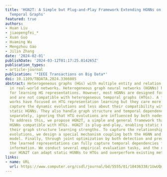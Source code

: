 ```yaml
---
title: 'HGN2T: A Simple but Plug-and-Play Framework Extending HGNNs on Heterogeneous
  Temporal Graphs'
featured: true
authors:
- Huan Liu
- jiaopengfei_*
- Xuan Guo
- Huaming Wu
- Mengzhou Gao
- Jilin Zhang
date: '2024-02-01'
publishDate: '2024-03-12T01:17:25.014265Z'
publication_types:
- article-journal
publication: '*IEEE Transactions on Big Data*'
doi: 10.1109/TBDATA.2024.3366085
abstract: Heterogeneous graphs (HGs) with multiple entity and relation types are common
  in real-world networks. Heterogeneous graph neural networks (HGNNs) have shown promise
  for learning HG representations. However, most HGNNs are designed for static HGs
  and are not compatible with heterogeneous temporal graphs (HTGs). A few existing
  works have focused on HTG representation learning but they care more about how to
  capture the dynamic evolutions and less about their compatibility with those well-designed
  static HGNNs. They also handle graph structure and temporal dependency learning
  separately, ignoring that HTG evolutions are influenced by both nodes and relationships.
  To address this, we propose HGN2T, a simple and general framework that makes static
  HGNNs compatible with HTGs. HGN2T is plug-and-play, enabling static HGNNs to leverage
  their graph structure learning strengths. To capture the relationship-influenced
  evolutions, we design a special mechanism coupling both the HGNN and sequential
  model. Finally, through joint optimization by both detection and prediction tasks,
  the learned representations can fully capture temporal dependencies from historical
  information. We conduct several empirical evaluation tasks, and the results show
  our HGN2T can adapt static HGNNs to HTGs and overperform existing methods for HTGs.
links:
- name: URL
  url: https://www.computer.org/csdl/journal/bd/5555/01/10436338/1UwUQmzlWq4
---
```

